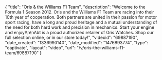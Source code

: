{
    "title": "Oris & the Williams F1 Team",
    "description": "Welcome to the Formula 1 Season 2012. Oris and the Williams F1 Team are racing into their 10th year of cooperation. Both partners are united in their passion for motor sport racing, have a long and proud heritage and a mutual understanding of the need for both hard work and precision in mechanics. Start your engine and enjoy!\n\nAbt is a proud authorized retailer of Oris Watches. Shop our full selection online, or in our store today!",
    "videoid": "69887190",
    "date_created": "1336990140",
    "date_modified": "1476893774",
    "type": "captivate",
    "layout": "video",
    "url": "\/v\/oris-the-williams-f1-team\/69887190"
}